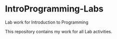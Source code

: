 # IntroProgramming-Labs
Lab work for Introduction to Programming


This repository contains my work for all Lab activities.